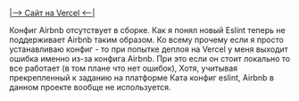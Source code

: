 [|--> Сайт на Vercel <--|](https://todo-app-gules-omega.vercel.app/)

Конфиг Airbnb отсутствует в сборке.
Как я понял новый Eslint теперь не поддерживает Airbnb таким образом.
Ко всему прочему если я просто устанавливаю конфиг - то при попытке
деплоя на Vercel у меня выходит ошибка именно из-за конфига Airbnb.
При это если он стоит локально то все работает (в том плане что нет ошибок),
Хотя, учитывая прекрепленный к заданию на платформе Ката конфиг eslint,
Airbnb в данном проекте вообще не используется.
